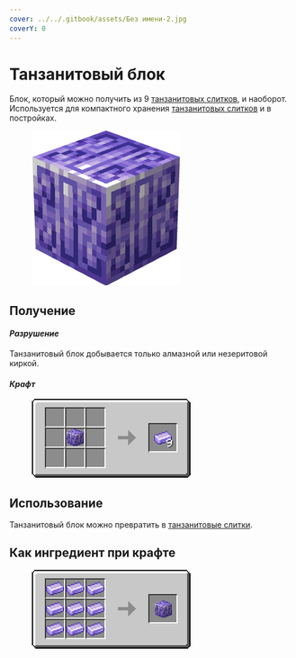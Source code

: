 ```yaml
---
cover: ../../.gitbook/assets/Без имени-2.jpg
coverY: 0
---
```


# Танзанитовый блок

Блок, который можно получить из 9 [танзанитовых слитков](../materialy/metally-i-mineraly/tanzanitovyi-slitok.md), и наоборот. Используется для компактного хранения [танзанитовых слитков](../materialy/metally-i-mineraly/tanzanitovyi-slitok.md) и в постройках.

<figure><img src="../../.gitbook/assets/purple_ore_block.png" alt=""><figcaption></figcaption></figure>

## Получение

#### _Разрушение_

Танзанитовый блок добывается только алмазной или незеритовой киркой.

#### _Крафт_

<figure><img src="../../.gitbook/assets/purple_ore_ingot_result-multi.png" alt=""><figcaption></figcaption></figure>

## Использование

Танзанитовый блок можно превратить в [танзанитовые слитки](../materialy/metally-i-mineraly/tanzanitovyi-slitok.md).

## Как ингредиент при крафте

<figure><img src="../../.gitbook/assets/purple_ore_block_result-x1.png" alt=""><figcaption></figcaption></figure>
